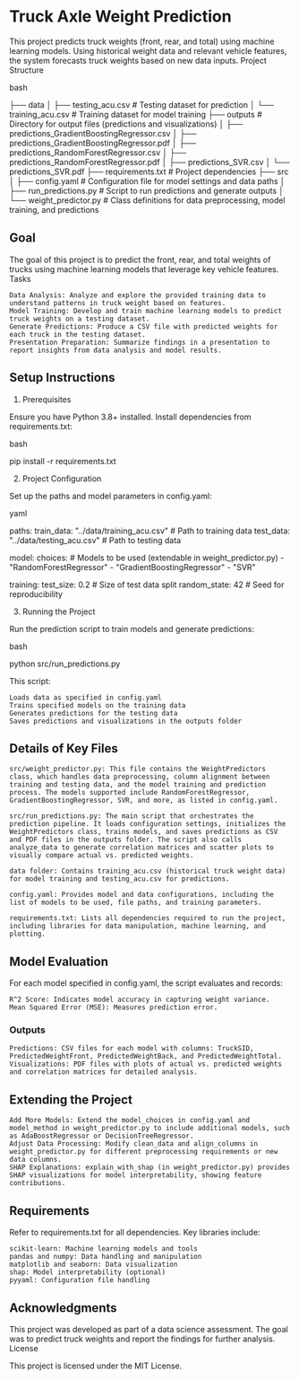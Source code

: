# Truck Axle Weight Prediction

This project predicts truck weights (front, rear, and total) using machine learning models. Using historical weight data and relevant vehicle features, the system forecasts truck weights based on new data inputs.
Project Structure

bash

├── data
│   ├── testing_acu.csv                   # Testing dataset for prediction
│   └── training_acu.csv                   # Training dataset for model training
├── outputs                                # Directory for output files (predictions and visualizations)
│   ├── predictions_GradientBoostingRegressor.csv
│   ├── predictions_GradientBoostingRegressor.pdf
│   ├── predictions_RandomForestRegressor.csv
│   ├── predictions_RandomForestRegressor.pdf
│   ├── predictions_SVR.csv
│   └── predictions_SVR.pdf
├── requirements.txt                       # Project dependencies
├── src
│   ├── config.yaml                        # Configuration file for model settings and data paths
│   ├── run_predictions.py                 # Script to run predictions and generate outputs
│   └── weight_predictor.py                # Class definitions for data preprocessing, model training, and predictions

## Goal

The goal of this project is to predict the front, rear, and total weights of trucks using machine learning models that leverage key vehicle features.
Tasks

    Data Analysis: Analyze and explore the provided training data to understand patterns in truck weight based on features.
    Model Training: Develop and train machine learning models to predict truck weights on a testing dataset.
    Generate Predictions: Produce a CSV file with predicted weights for each truck in the testing dataset.
    Presentation Preparation: Summarize findings in a presentation to report insights from data analysis and model results.

## Setup Instructions
1. Prerequisites

Ensure you have Python 3.8+ installed. Install dependencies from requirements.txt:

bash

pip install -r requirements.txt

2. Project Configuration

Set up the paths and model parameters in config.yaml:

yaml

paths:
  train_data: "../data/training_acu.csv"    # Path to training data
  test_data: "../data/testing_acu.csv"      # Path to testing data

model:
  choices:                                  # Models to be used (extendable in weight_predictor.py)
    - "RandomForestRegressor"
    - "GradientBoostingRegressor"
    - "SVR"

training:
  test_size: 0.2                            # Size of test data split
  random_state: 42                          # Seed for reproducibility

3. Running the Project

Run the prediction script to train models and generate predictions:

bash

python src/run_predictions.py

This script:

    Loads data as specified in config.yaml
    Trains specified models on the training data
    Generates predictions for the testing data
    Saves predictions and visualizations in the outputs folder

## Details of Key Files

    src/weight_predictor.py: This file contains the WeightPredictors class, which handles data preprocessing, column alignment between training and testing data, and the model training and prediction process. The models supported include RandomForestRegressor, GradientBoostingRegressor, SVR, and more, as listed in config.yaml.

    src/run_predictions.py: The main script that orchestrates the prediction pipeline. It loads configuration settings, initializes the WeightPredictors class, trains models, and saves predictions as CSV and PDF files in the outputs folder. The script also calls analyze_data to generate correlation matrices and scatter plots to visually compare actual vs. predicted weights.

    data folder: Contains training_acu.csv (historical truck weight data) for model training and testing_acu.csv for predictions.

    config.yaml: Provides model and data configurations, including the list of models to be used, file paths, and training parameters.

    requirements.txt: Lists all dependencies required to run the project, including libraries for data manipulation, machine learning, and plotting.

## Model Evaluation

For each model specified in config.yaml, the script evaluates and records:

    R^2 Score: Indicates model accuracy in capturing weight variance.
    Mean Squared Error (MSE): Measures prediction error.

### Outputs

    Predictions: CSV files for each model with columns: TruckSID, PredictedWeightFront, PredictedWeightBack, and PredictedWeightTotal.
    Visualizations: PDF files with plots of actual vs. predicted weights and correlation matrices for detailed analysis.

## Extending the Project

    Add More Models: Extend the model_choices in config.yaml and model_method in weight_predictor.py to include additional models, such as AdaBoostRegressor or DecisionTreeRegressor.
    Adjust Data Processing: Modify clean_data and align_columns in weight_predictor.py for different preprocessing requirements or new data columns.
    SHAP Explanations: explain_with_shap (in weight_predictor.py) provides SHAP visualizations for model interpretability, showing feature contributions.

## Requirements

Refer to requirements.txt for all dependencies. Key libraries include:

    scikit-learn: Machine learning models and tools
    pandas and numpy: Data handling and manipulation
    matplotlib and seaborn: Data visualization
    shap: Model interpretability (optional)
    pyyaml: Configuration file handling

## Acknowledgments

This project was developed as part of a data science assessment. The goal was to predict truck weights and report the findings for further analysis.
License

This project is licensed under the MIT License.